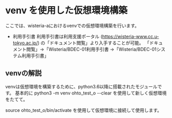 # venv を使用した仮想環境構築
ここでは、wisteria-aにおけるvenvでの仮想環境構築を行います。

* 利用手引書
利用手引書は利用支援ポータル (https://wisteria-www.cc.u-tokyo.ac.jp/) の「ドキュメント閲覧」より入手することが可能。
「ドキュメント閲覧」→「Wisteria/BDEC-01利用手引書 →「Wisteria/BDEC-01システム利用手引書」

## venvの解説
venvは仮想環境を構築するために、python3.6以降に搭載されたモジュールです。
基本的に
python3 -m venv ohto_test_o --clear
を使用して新しく仮想環境をたてて。

source ohto_test_o/bin/activate
を使用して仮想環境に接続して使用します。